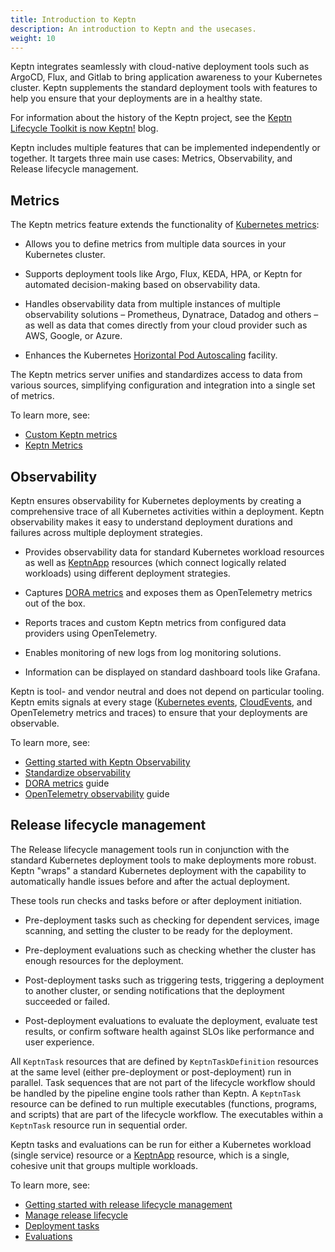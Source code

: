 ```yaml
---
title: Introduction to Keptn
description: An introduction to Keptn and the usecases.
weight: 10
---
```


Keptn integrates seamlessly with cloud-native deployment tools
such as ArgoCD, Flux, and Gitlab
to bring application awareness to your Kubernetes cluster.
Keptn supplements the standard deployment tools
with features to help you ensure that your deployments are in
a healthy state.

For information about the history of the Keptn project, see the
[Keptn Lifecycle Toolkit is now Keptn!](https://medium.com/keptn/keptn-lifecycle-toolkit-is-now-keptn-e0812217bf46)
blog.

Keptn includes multiple features
that can be implemented independently or together.
It targets three main use cases:
Metrics, Observability, and Release lifecycle management.

## Metrics

The Keptn metrics feature extends the functionality of
[Kubernetes metrics](https://kubernetes.io/docs/concepts/cluster-administration/system-metrics/):

* Allows you to define metrics
  from multiple data sources in your Kubernetes cluster.

* Supports deployment tools like Argo, Flux, KEDA, HPA, or
  Keptn for automated decision-making based on observability data.

* Handles observability data from multiple instances
  of multiple observability solutions
  – Prometheus, Dynatrace, Datadog and others –
  as well as data that comes directly from your cloud provider
  such as AWS, Google, or Azure.

* Enhances the Kubernetes
  [Horizontal Pod Autoscaling](https://kubernetes.io/docs/tasks/run-application/horizontal-pod-autoscale/)
  facility.

The Keptn metrics server unifies and standardizes
access to data from various sources,
simplifying configuration and integration into a single set of metrics.

To learn more, see:

* [Custom Keptn metrics](usecase_metrics.md)
* [Keptn Metrics](../implementing/evaluatemetrics.md)

## Observability

Keptn ensures observability for Kubernetes deployments
by creating a comprehensive trace
of all Kubernetes activities within a deployment.
Keptn observability makes it easy to understand
deployment durations and failures across multiple deployment strategies.

* Provides observability data for standard Kubernetes workload resources
  as well as
  [KeptnApp](https://lifecycle.keptn.sh/docs/yaml-crd-ref/app/)
  resources (which connect logically related workloads)
  using different deployment strategies.

* Captures
  [DORA metrics](../implementing/dora/)
  and exposes them as OpenTelemetry metrics out of the box.

* Reports traces and custom Keptn metrics from configured data providers
   using OpenTelemetry.

* Enables monitoring of new logs from log monitoring solutions.

* Information can be displayed on standard dashboard tools
  like Grafana.

Keptn is tool- and vendor neutral
and does not depend on particular tooling.
Keptn emits signals at every stage
([Kubernetes events](https://kubernetes.io/docs/reference/kubernetes-api/cluster-resources/event-v1/),
[CloudEvents](https://cloudevents.io/), and
OpenTelemetry metrics and traces)
to ensure that your deployments are observable.

To learn more, see:

* [Getting started with Keptn Observability](../getting-started)
* [Standardize observability](usecase-observability.md/)
* [DORA metrics](../implementing/dora) guide
* [OpenTelemetry observability](../implementing/otel.md) guide

## Release lifecycle management

The Release lifecycle management tools run in conjunction
with the standard Kubernetes deployment tools
to make deployments more robust.
Keptn "wraps" a standard Kubernetes deployment
with the capability to automatically handle issues
before and after the actual deployment.

These tools run checks and tasks before or after deployment initiation.

* Pre-deployment tasks such as checking for dependent services,
  image scanning, and setting the cluster to be ready for the deployment.

* Pre-deployment evaluations such as checking whether the cluster
  has enough resources for the deployment.

* Post-deployment tasks such as triggering tests,
  triggering a deployment to another cluster,
  or sending notifications that the deployment succeeded or failed.

* Post-deployment evaluations to evaluate the deployment,
  evaluate test results,
  or confirm software health against SLOs
  like performance and user experience.

All `KeptnTask` resources that are defined by `KeptnTaskDefinition` resources
at the same level (either pre-deployment or post-deployment) run in parallel.
Task sequences that are not part of the lifecycle workflow
should be handled by the pipeline engine tools rather than Keptn.
A `KeptnTask` resource can be defined to run multiple executables
(functions, programs, and scripts)
that are part of the lifecycle workflow.
The executables within a `KeptnTask` resource
run in sequential order.

Keptn tasks and evaluations can be run
for either a Kubernetes workload (single service) resource
or a
[KeptnApp](https://lifecycle.keptn.sh/docs/yaml-crd-ref/app/) resource,
which is a single, cohesive unit that groups multiple workloads.

To learn more, see:

* [Getting started with release lifecycle management](../tutorials/tasks/)
* [Manage release lifecycle](usecase-orchestrate)
* [Deployment tasks](../implementing/tasks)
* [Evaluations](../implementing/evaluations)
